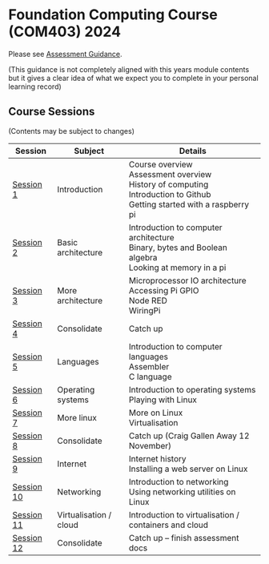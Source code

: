 
# Foundation Computing Course (COM403) 2024

Please see [Assessment Guidance](../sessions/AssessmentGuidance.md). 

(This guidance is not completely aligned with this years module contents but it gives a clear idea of what we expect you to complete in your personal learning record)

## Course Sessions

(Contents may be subject to changes)

|Session      |Subject  |Details|
| -------- | ------- | ------|
| [Session 1](../sessions/session1) |Introduction|Course overview<br>Assessment overview<br>History of computing<br>Introduction to Github<BR>Getting started with a raspberry pi|
| [Session 2](../sessions/session2)|Basic architecture|Introduction to computer architecture<br>Binary, bytes and Boolean algebra<br>Looking at memory in a pi|
| [Session 3](../sessions/session3)|More architecture|Microprocessor IO architecture<br>Accessing Pi GPIO<BR>Node RED<BR>WiringPi|
| [Session 4](../sessions/session4)|Consolidate|Catch up|
| [Session 5](../sessions/session5)|Languages|Introduction to computer languages<br>Assembler<br>C language|
| [Session 6](../sessions/session6)|Operating systems|Introduction to operating systems<br>Playing with Linux|
| [Session 7](../sessions/session7)|More linux|More on Linux<br>Virtualisation|
| [Session 8](../sessions/session8)|Consolidate|Catch up (Craig Gallen Away 12 November)|
| [Session 9](../sessions/session9)|Internet|Internet history<br>Installing a web server on Linux|
| [Session 10](../sessions/session10)|Networking|Introduction to networking<br>Using networking utilities on Linux|
| [Session 11](../sessions/session11)|Virtualisation / cloud|Introduction to virtualisation / containers and cloud|
| [Session 12](../sessions/session12)|Consolidate|Catch up – finish assessment docs|


